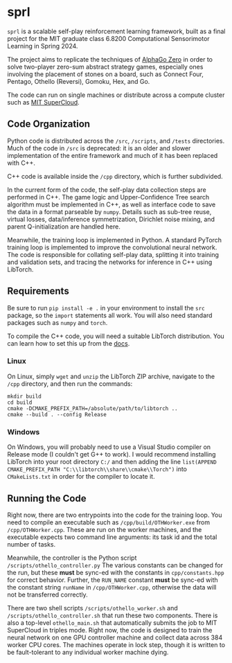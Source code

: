 # sprl

`sprl` is a scalable self-play reinforcement learning framework,
built as a final project for the MIT graduate class
6.8200 Computational Sensorimotor Learning in Spring 2024.

The project aims to replicate the techniques of
[AlphaGo Zero](https://www.nature.com/articles/nature24270)
in order to solve two-player zero-sum abstract strategy games,
especially ones involving the placement of stones on a board,
such as Connect Four, Pentago, Othello (Reversi), Gomoku, Hex, and Go. 

The code can run on single machines or distribute across a compute
cluster such as [MIT SuperCloud](https://supercloud.mit.edu/).

## Code Organization

Python code is distributed across the `/src`, `/scripts`, and `/tests` directories.
Much of the code in `/src` is deprecated: it is an older and slower implementation
of the entire framework and much of it has been replaced with C++.

C++ code is available inside the `/cpp` directory, which is further subdivided.

In the current form of the code, the self-play data collection steps
are performed in C++. The game logic and Upper-Confidence Tree search
algorithm must be implemented in C++, as well as interface code to
save the data in a format parseable by `numpy`. Details such as
sub-tree reuse, virtual losses, data/inference symmetrization,
Dirichlet noise mixing, and parent Q-initialization are handled here.

Meanwhile, the training loop is implemented in Python. A standard
PyTorch training loop is implemented to improve the convolutional
neural network. The code is responsible for collating self-play data,
splitting it into training and validation sets, and tracing the networks
for inference in C++ using LibTorch.

## Requirements

Be sure to run `pip install -e .` in your environment to install the `src`
package, so the `import` statements all work. You will also need standard
packages such as `numpy` and `torch`.

To compile the C++ code, you will need a suitable LibTorch distribution.
You can learn how to set this up from the [docs](https://pytorch.org/cppdocs/installing.html).

### Linux

On Linux, simply `wget` and `unzip` the LibTorch ZIP archive, navigate
to the `/cpp` directory, and then run the commands:

```shell
mkdir build
cd build
cmake -DCMAKE_PREFIX_PATH=/absolute/path/to/libtorch ..
cmake --build . --config Release
```


### Windows

On Windows, you will probably need to use a Visual Studio compiler on
Release mode (I couldn't get G++ to work). I would recommend installing
LibTorch into your root directory `C:/` and then adding the line
`list(APPEND CMAKE_PREFIX_PATH "C:\\libtorch\\share\\cmake\\Torch")`
into `CMakeLists.txt` in order for the compiler to locate it.

## Running the Code

Right now, there are two entrypoints into the code for the training loop.
You need to compile an executable such as `/cpp/build/OTHWorker.exe`
from `/cpp/OTHWorker.cpp`. These are run on the worker machines,
and the executable expects two command line arguments: its task id and the
total number of tasks.

Meanwhile, the controller is the Python script `/scripts/othello_controller.py`
The various constants can be changed for the run, but these **must** be sync-ed
with the constants in `cpp/constants.hpp` for correct behavior.
Further, the `RUN_NAME` constant **must** be sync-ed with the constant
string `runName` in `/cpp/OTHWorker.cpp`, otherwise the data will not be
transferred correctly.

There are two shell scripts `/scripts/othello_worker.sh` and
`/scripts/othello_controller.sh` that run these two components.
There is also a top-level `othello_main.sh` that automatically
submits the job to MIT SuperCloud in triples mode. Right now,
the code is designed to train the neural network on one GPU
controller machine and collect data across 384 worker CPU cores.
The machines operate in lock step, though it is written to be
fault-tolerant to any individual worker machine dying.

